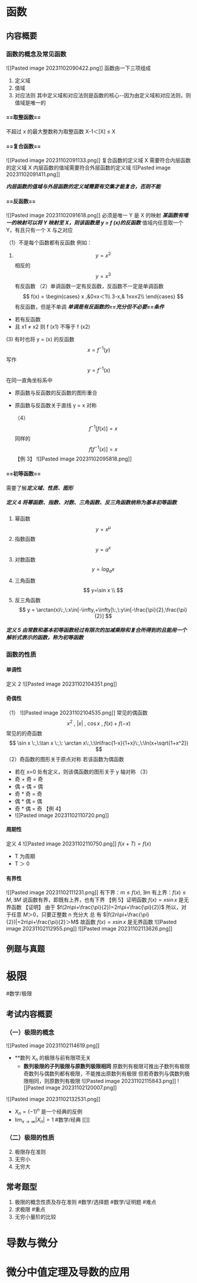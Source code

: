 # 函数
## 内容概要
### 函数的概念及常见函数
![[Pasted image 20231102090422.png]]
函数由一下三项组成
1. 定义域
2. 值域
3. 对应法则
其中定义域和对应法则是函数的核心--因为由定义域和对应法则，则值域是唯一的

#### ==取整函数==
不超过 x 的最大整数称为取整函数
           X-1＜[X] ≤ X
#### ==复合函数==
![[Pasted image 20231102091133.png]] 复合函数的定义域
X 需要符合内层函数的定义域
X 内层函数的值域需要符合外层函数的定义域
![[Pasted image 20231102091411.png]]

***内层函数的值域与外层函数的定义域需要有交集才能复合，否则不能***


#### ==反函数==
![[Pasted image 20231102091618.png]]
必须是唯一
Y 是 X 的映射
***某函数有唯一的映射可以将 Y 映射至 X，则该函数是 y = f (x)的反函数***
值域内任意取一个 Y，有且只有一个 X 与之对应

（1）不是每个函数都有反函数
例如：
1. $$
y=x^2
$$
相反的
$$
y=x^3
$$
有反函数
（2）单调函数一定有反函数，反函数不一定是单调函数
$$
f(x) = \begin{cases}
x ,&0≤x＜1\\
3-x,& 1≤x≤2\\
\end{cases}
$$
有反函数，但是不单调
***单调是有反函数的==充分但不必要==条件***

- 若有反函数
- 且 x1 ≠ x2
则 f (x1) 不等于 f (x2)

(3) 有时也将 y = (x) 的反函数$$
x=f^{-1}(y)
$$
写作$$
y = f^{-1}(x)
$$
在同一直角坐标系中
- 原函数与反函数的反函数的图形重合
- 原函数与反函数关于直线 y = x 对称

	（4）$$
f^{-1}[f(x)]=x
$$
同样的
$$
f[f^{-1}(x)]=x
$$
【例 3】 ![[Pasted image 20231102095818.png]]

#### ==初等函数==
需要了解***定义域、性质、图形***
##### 定义 4   将***幂函数、指数、对数、三角函数、反三角***函数统称为基本初等函数

1. 幂函数
$$
y= x^{\mu}
$$
2. 指数函数
$$
y=a^x
$$
3. 对数函数
$$
y=log_ax
$$
4. 三角函数
$$
y=\sin x \\
$$
5. 反三角函数
$$
y = \arctan(x)\:,\:x\in[-\infty,+\infty]\:,\:y\in[-\frac{\pi}{2},\frac{\pi}{2}]
$$

##### 定义 5   由常数和基本初等函数经过***有限次***的加减乘除和复合所得到的且能用一个解析式表示的函数，称为初等函数
### 函数的性质

#### 单调性
定义 2 ![[Pasted image 20231102104351.png]]

#### 奇偶性
（1）
![[Pasted image 20231102104535.png]]
常见的偶函数
$$x^2\:,\:|x|\:,\:\cos x\:,\:f(x)+f(-x)$$
常见的的奇函数
$$
\sin x \:,\:\tan x \:,\: \arctan x\:,\:\ln\frac{1-x}{1+x}\:,\:\ln(x+\sqrt{1+x^2})
$$
（2）奇函数的图形关于原点对称
若该函数为偶函数
- 若在 x=0 处有定义，则该偶函数的图形关于 y 轴对称
（3）
- 奇 + 奇 = 奇
- 偶 + 偶 = 偶
- 奇 * 奇 = 奇
- 偶 * 偶 = 偶
- 奇 * 偶 = 奇
 【例 4】
- ![[Pasted image 20231102110720.png]]

#### 周期性
定义 4 
![[Pasted image 20231102110750.png]]
$f(x+T)=f(x)$
- T 为周期
- T ＞ 0

#### 有界性
![[Pasted image 20231102111231.png]]
有下界：$m≤f(x),\exists m$
有上界：$f(x)≤M,\exists M$
说函数有界，即既有上界，也有下界
	【例 5】证明函数 $f (x)= x \sin x$ 是无界函数
		 【证明】
		 由于 $f(2n\pi+\frac{\pi}{2})=2n\pi+\frac{\pi}{2})$
		 所以，对于任意 $M＞0$，只要正整数 n 充分大
		 总 有 $|f(2n\pi+\frac{\pi}{2})|=2n\pi+\frac{\pi}{2}＞M$
		故函数 $f(x)=x\sin x$ 是无界函数
 ![[Pasted image 20231102112955.png]]
 ![[Pasted image 20231102113626.png]]
 
 
 
 


## 例题与真题
# 极限 
#数学/极限
## 考试内容概要
### （一）极限的概念
![[Pasted image 20231102114619.png]]
- **数列 ${X_n}$ 的极限与前有限项无关
	- **数列极限的子列极限与原数列极限相同**
		原数列有极限可推出子数列有极限
		奇数列与偶数列都有极限，不能推出原数列有极限
		但若奇数列与偶数列极限相同，则原数列有极限
![[Pasted image 20231102115843.png]] 
![[Pasted image 20231102120007.png]]

![[Pasted image 20231102132531.png]]
-  $X_n = (-1)^n$ 是一个经典的反例 
- $\lim_{x \to \infty} |X_n|=1$
#数学/经典
[[]]





### （二）极限的性质
2. 极限存在准则
3. 无穷小
4. 无穷大   

## 常考题型
1. 极限的概念性质及存在准则 #数学/选择题 #数学/证明题 #难点
2. 求极限 #重点 
3. 无穷小量阶的比较








# 导数与微分




# 微分中值定理及导数的应用








